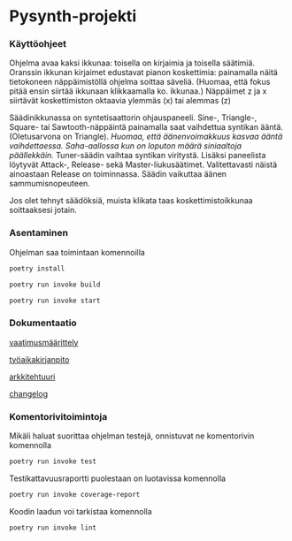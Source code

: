 # Pysynth-projekti

### Käyttöohjeet

Ohjelma avaa kaksi ikkunaa: toisella on kirjaimia ja toisella säätimiä. Oranssin ikkunan kirjaimet edustavat pianon koskettimia: painamalla näitä tietokoneen näppäimistöllä ohjelma soittaa säveliä. (Huomaa, että fokus pitää ensin siirtää ikkunaan klikkaamalla ko. ikkunaa.) Näppäimet z ja x siirtävät koskettimiston oktaavia ylemmäs (x) tai alemmas (z)

Säädinikkunassa on syntetisaattorin ohjauspaneeli. Sine-, Triangle-, Square- tai Sawtooth-näppäintä painamalla saat vaihdettua syntikan ääntä. (Oletusarvona on Triangle). *Huomaa, että äänenvoimakkuus kasvaa ääntä vaihdettaessa. Saha-aallossa kun on loputon määrä siniaaltoja päällekkäin.* Tuner-säädin vaihtaa syntikan viritystä. Lisäksi paneelista löytyvät Attack-, Release- sekä Master-liukusäätimet. Valitettavasti näistä ainoastaan Release on toiminnassa. Säädin vaikuttaa äänen sammumisnopeuteen.

Jos olet tehnyt säädöksiä, muista klikata taas koskettimistoikkunaa soittaaksesi jotain.

### Asentaminen
Ohjelman saa toimintaan komennoilla

```bash
poetry install
```
```bash
poetry run invoke build
```
```bash
poetry run invoke start
```

### Dokumentaatio

[vaatimusmäärittely](https://github.com/pmsainio/ot-harjoitustyo/blob/master/dokumentaatio/vaatimusmaarittely.md)

[työaikakirjanpito](https://github.com/pmsainio/ot-harjoitustyo/blob/master/dokumentaatio/tyoaikakirjanpito.md)

[arkkitehtuuri](https://github.com/pmsainio/ot-harjoitustyo/blob/master/dokumentaatio/arkkitehtuuri.md)

[changelog](https://github.com/pmsainio/ot-harjoitustyo/blob/master/dokumentaatio/changelog.md)

### Komentorivitoimintoja

Mikäli haluat suorittaa ohjelman testejä, onnistuvat ne komentorivin komennolla
```bash
poetry run invoke test
```
Testikattavuusraportti puolestaan on luotavissa komennolla
```bash
poetry run invoke coverage-report
```
Koodin laadun voi tarkistaa komennolla
```bash
poetry run invoke lint
```
